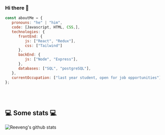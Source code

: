 ### Hi there 👋




```javascript
const aboutMe = {
   pronouns: "he" | "him",
   code: [Javascript, HTML, CSS,],
   technologies: {
      frontEnd: {
         js: ["React", "Redux"],
         css: ["Tailwind"]
      },
      backEnd: {
         js: ["Node", "Express"],
      },
      databases: ["SQL", "postgreSQL"],
   },
   currentOccupation: ["last year student, open for job opportunities"],
};
```
</br></br>
<h2>💻 Some stats 💻</h2>

![Reeveng's github stats](https://github-readme-stats.vercel.app/api?username=BryanMillon&show_icons=true&title_color=fff&icon_color=79ff97&text_color=9f9f9f&bg_color=151515)

